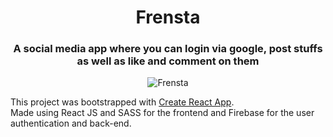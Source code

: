 <h1 align="center"> Frensta </h1>
<h3 align="center"> A social media app where you can login via google, post stuffs as well as like and comment on them </h3>
<p align="center"> <img src="https://github.com/Prsn617/Portfolio/blob/main/frenstaa.jpg" alt="Frensta" /> </p>

This project was bootstrapped with [Create React App](https://github.com/facebook/create-react-app). </br>
Made using React JS and SASS for the frontend and Firebase for the user authentication and back-end.



